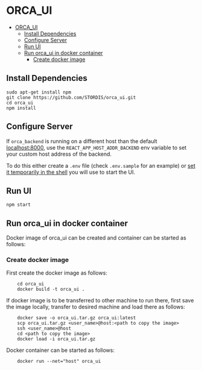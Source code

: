 # ORCA_UI

- [ORCA\_UI](#orca_ui)
  - [Install Dependencies](#install-dependencies)
  - [Configure Server](#configure-server)
  - [Run UI](#run-ui)
  - [Run orca\_ui in docker container](#run-orca_ui-in-docker-container)
    - [Create docker image](#create-docker-image)

## Install Dependencies
    sudo apt-get install npm
    git clone https://github.com/STORDIS/orca_ui.git
    cd orca_ui
    npm install
## Configure Server
If `orca_backend` is running on a different host than the default [localhost:8000](http://localhost:8000), use the `REACT_APP_HOST_ADDR_BACKEND` env variable to set your custom host address of the backend.

To do this either create a `.env` file (check `.env.sample` for an example) or [set it temporarily in the shell](https://create-react-app.dev/docs/adding-custom-environment-variables/#adding-temporary-environment-variables-in-your-shell) you will use to start the UI. 

## Run UI
    npm start

## Run orca_ui in docker container
Docker image of orca_ui can be created and container can be started as follows:
### Create docker image
First create the docker image as follows:

        cd orca_ui
        docker build -t orca_ui .

If docker image is to be transferred to other machine to run there, first save the image locally, transfer to desired machine and load there as follows:

        docker save -o orca_ui.tar.gz orca_ui:latest
        scp orca_ui.tar.gz <user_name>@host:<path to copy the image>
        ssh <user_name>@host
        cd <path to copy the image>
        docker load -i orca_ui.tar.gz

Docker container can be started as follows:

        docker run --net="host" orca_ui